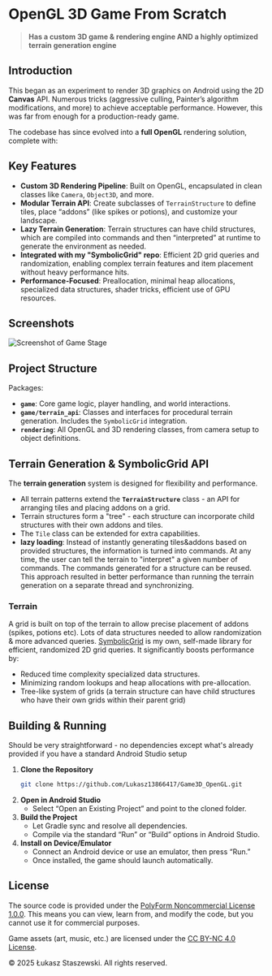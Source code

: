 # OpenGL 3D Game From Scratch
> **Has a custom 3D game & rendering engine AND a highly optimized terrain generation engine**

## Introduction
This began as an experiment to render 3D graphics on Android using the 2D **Canvas** API. Numerous tricks (aggressive culling, Painter’s algorithm modifications, and more) to achieve acceptable performance. However, this was far from enough for a production-ready game.

The codebase has since evolved into a **full OpenGL** rendering solution, complete with:
## Key Features
- **Custom 3D Rendering Pipeline**: Built on OpenGL, encapsulated in clean classes like `Camera`, `Object3D`, and more.
- **Modular Terrain API**: Create subclasses of `TerrainStructure` to define tiles, place “addons” (like spikes or potions), and customize your landscape.
- **Lazy Terrain Generation**: Terrain structures can have child structures, which are compiled into commands and then “interpreted” at runtime to generate the environment as needed.
- **Integrated with my "SymbolicGrid" repo**: Efficient 2D grid queries and randomization, enabling complex terrain features and item placement without heavy performance hits.
- **Performance-Focused**: Preallocation, minimal heap allocations, specialized data structures, shader tricks, efficient use of GPU resources.

## Screenshots
![Screenshot of Game Stage](https://github.com/user-attachments/assets/2b78fd37-cfe1-4630-b902-ea5328005814)

## Project Structure
Packages:
- **`game`**: Core game logic, player handling, and world interactions.
- **`game/terrain_api`**: Classes and interfaces for procedural terrain generation. Includes the `SymbolicGrid` integration.
- **`rendering`**: All OpenGL and 3D rendering classes, from camera setup to object definitions.

## Terrain Generation & SymbolicGrid API
The **terrain generation** system is designed for flexibility and performance.
- All terrain patterns extend the **```TerrainStructure```** class - an API for arranging tiles and placing addons on a grid.
- Terrain structures form a "tree" - each structure can incorporate child structures with their own addons and tiles. 
- The ```Tile``` class can be extended for extra capabilities.
- **lazy loading**:  Instead of instantly generating tiles&addons based on provided structures, the information is turned into commands. At any time, the user can tell the terrain to "interpret" a given number of commands. The commands generated for a structure can be reused. This approach resulted in better performance than running the terrain generation on a separate thread and synchronizing.

### Terrain
A grid is built on top of the terrain to allow precise placement of addons (spikes, potions etc). Lots of data structures needed to allow randomization & more advanced queries.
[SymbolicGrid](https://github.com/Lukasz13866417/SymbolicGrid) is my own, self-made library for efficient, randomized 2D grid queries. It significantly boosts performance by:
- Reduced time complexity specialized data structures.
- Minimizing random lookups and heap allocations with pre-allocation.
- Tree-like system of grids (a terrain structure can have child structures who have their own grids within their parent grid)

## Building & Running
Should be very straightforward - no dependencies except what's already provided if you have a standard Android Studio setup
1. **Clone the Repository**  
   ```bash
   git clone https://github.com/Lukasz13866417/Game3D_OpenGL.git
   ```
2. **Open in Android Studio**  
   - Select “Open an Existing Project” and point to the cloned folder.
3. **Build the Project**  
   - Let Gradle sync and resolve all dependencies.
   - Compile via the standard “Run” or “Build” options in Android Studio.
4. **Install on Device/Emulator**  
   - Connect an Android device or use an emulator, then press “Run.”
   - Once installed, the game should launch automatically.

## License

The source code is provided under the [PolyForm Noncommercial License 1.0.0](https://polyformproject.org/licenses/noncommercial/1.0.0/). 
This means you can view, learn from, and modify the code, but you cannot use it for commercial purposes. 

Game assets (art, music, etc.) are licensed under the [CC BY-NC 4.0 License](https://creativecommons.org/licenses/by-nc/4.0/). 

© 2025 Łukasz Staszewski. All rights reserved.
